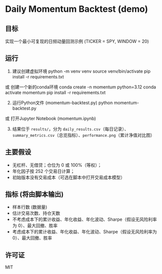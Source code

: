 # Daily Momentum Backtest (demo)

## 目标
实现一个最小可复现的日频动量回测示例 (TICKER = SPY, WINDOW = 20)

## 运行
1. 建议创建虚拟环境
python -m venv venv
source venv/bin/activate
pip install -r requirements.txt

或 创建一个新的conda环境
conda create -n momentum python=3.12
conda activate momentum
pip install -r requirements.txt

2. 运行Python文件 (momentum-backtest.py)
python momentum-backtest.py

或 打开Jupyter Notebook (momentum.ipynb)

3. 结果位于 `results/`，分为 `daily_results.csv`（每日记录）、`summary_metrics.csv`（总览指标）、`performance.png`（累计净值对比图）

## 主要假设
- 无杠杆、无借贷；仓位为 0 或 100%（等权）；  
- 年化因子按 252 个交易日计算；  
- 初始版本没有交易成本（可选在脚本中打开交易成本模型）

## 指标 (将由脚本输出)
- 样本行数 (数据量)
- 估计交易次数、持仓天数
- 不考虑成本下的累计收益、年化收益、年化波动、Sharpe（假设无风险利率为 0）、最大回撤、胜率
- 考虑成本下的累计收益、年化收益、年化波动、Sharpe（假设无风险利率为 0）、最大回撤、胜率

## 许可证
MIT